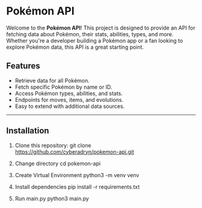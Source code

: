 # Pokémon API

Welcome to the **Pokémon API**! This project is designed to provide an API for fetching data about Pokémon, their stats, abilities, types, and more. Whether you're a developer building a Pokémon app or a fan looking to explore Pokémon data, this API is a great starting point.

## Features
- Retrieve data for all Pokémon.
- Fetch specific Pokémon by name or ID.
- Access Pokémon types, abilities, and stats.
- Endpoints for moves, items, and evolutions.
- Easy to extend with additional data sources.

---

## Installation

1. Clone this repository:
   git clone https://github.com/cyberadryn/pokemon-api.git

2. Change directory 
   cd pokemon-api

3. Create Virtual Environment
   python3 -m venv venv

4. Install dependencies
   pip install -r requirements.txt

5. Run main.py
   python3 main.py
   

